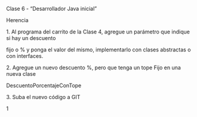 ﻿

Clase 6 - “Desarrollador Java inicial”

Herencia

1\. Al programa del carrito de la Clase 4, agregue un parámetro que indique si hay un descuento

fijo o % y ponga el valor del mismo, implementarlo con clases abstractas o con interfaces.

2\. Agregue un nuevo descuento %, pero que tenga un tope Fijo en una nueva clase

DescuentoPorcentajeConTope

3\. Suba el nuevo código a GIT

1

